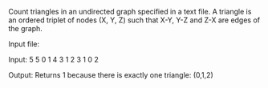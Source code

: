 Count triangles in an undirected graph specified in a text file.
A triangle is an ordered triplet of nodes (X, Y, Z) such that
X-Y, Y-Z and Z-X are edges of the graph.

Input file:
<number of nodes> <number of edges>
<node1> <node2>

Input:
5 5
0 1
4 3
1 2
3 1
0 2

Output:
Returns 1 because there is exactly one triangle: (0,1,2)
